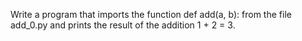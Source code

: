 Write a program that imports the function def add(a, b): from the file add_0.py and prints the result of the addition 1 + 2 = 3.
